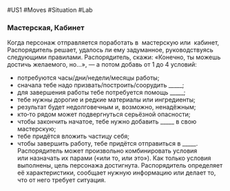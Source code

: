 #US1 #Moves #Situation #Lab
### Мастерская, Кабинет

Когда персонаж отправляется поработать в  мастерскую или  кабинет, Распорядитель решает, удалось ли ему задуманное, руководствуясь следующими правилами.
Распорядитель, скажи: «Конечно, ты можешь достичь желаемого, но…», — а потом добавь от 1 до 4 условий:
- потребуются часы/дни/недели/месяцы работы; 
- сначала тебе надо призвать/построить/соорудить \_\_\_\_\_; 
- для завершения работы тебе потребуется помощь \_\_\_\_\_; 
- тебе нужны дорогие и редкие материалы или ингредиенты; 
- результат будет недолговечным и, возможно, ненадёжным; 
- кто‑то рядом может подвергнуться серьёзной опасности; 
- чтобы закончить начатое, тебе нужно добавить \_\_\_\_\_ в свою мастерскую; 
- тебе придётся вложить частицу себя; 
- чтобы завершить работу, тебе придётся отправиться в \_\_\_\_\_.
Распорядитель может произвольно комбинировать условия или назначать их парами («или то, или это»). Как только условия выполнены, цель персонажа достигнута. Распорядитель определяет её характеристики, сообщает нужную информацию или делает то, что от него требует ситуация.